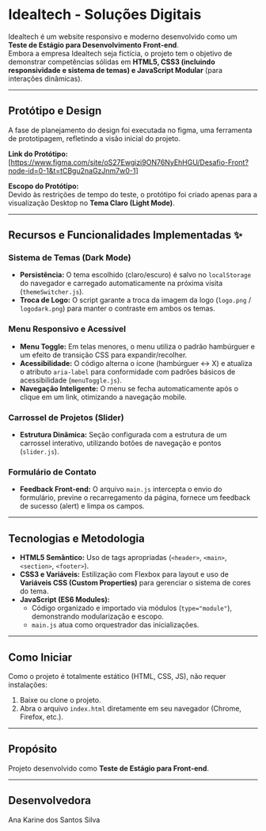 # Idealtech - Soluções Digitais

Idealtech é um website responsivo e moderno desenvolvido como um **Teste de Estágio para Desenvolvimento Front-end**.  
Embora a empresa Idealtech seja fictícia, o projeto tem o objetivo de demonstrar competências sólidas em **HTML5, CSS3 (incluindo responsividade e sistema de temas) e JavaScript Modular** (para interações dinâmicas).

---

## Protótipo e Design
A fase de planejamento do design foi executada no figma, uma ferramenta de prototipagem, refletindo a visão inicial do projeto.

**Link do Protótipo:** [https://www.figma.com/site/oS27Ewgizi9ON76NyEhHGU/Desafio-Front?node-id=0-1&t=tCBgu2naGzJnm7w0-1]

**Escopo do Protótipo:**  
Devido às restrições de tempo do teste, o protótipo foi criado apenas para a visualização Desktop no **Tema Claro (Light Mode)**.

---

## Recursos e Funcionalidades Implementadas ✨

### Sistema de Temas (Dark Mode)
- **Persistência:** O tema escolhido (claro/escuro) é salvo no `localStorage` do navegador e carregado automaticamente na próxima visita (`themeSwitcher.js`).
- **Troca de Logo:** O script garante a troca da imagem da logo (`logo.png` / `logodark.png`) para manter o contraste em ambos os temas.

### Menu Responsivo e Acessível
- **Menu Toggle:** Em telas menores, o menu utiliza o padrão hambúrguer e um efeito de transição CSS para expandir/recolher.
- **Acessibilidade:** O código alterna o ícone (hambúrguer ↔ X) e atualiza o atributo `aria-label` para conformidade com padrões básicos de acessibilidade (`menuToggle.js`).
- **Navegação Inteligente:** O menu se fecha automaticamente após o clique em um link, otimizando a navegação mobile.

### Carrossel de Projetos (Slider)
- **Estrutura Dinâmica:** Seção configurada com a estrutura de um carrossel interativo, utilizando botões de navegação e pontos (`slider.js`).

### Formulário de Contato
- **Feedback Front-end:** O arquivo `main.js` intercepta o envio do formulário, previne o recarregamento da página, fornece um feedback de sucesso (alert) e limpa os campos.

---

## Tecnologias e Metodologia
- **HTML5 Semântico:** Uso de tags apropriadas (`<header>`, `<main>`, `<section>`, `<footer>`).  
- **CSS3 e Variáveis:** Estilização com Flexbox para layout e uso de **Variáveis CSS (Custom Properties)** para gerenciar o sistema de cores do tema.  
- **JavaScript (ES6 Modules):**  
  - Código organizado e importado via módulos (`type="module"`), demonstrando modularização e escopo.  
  - `main.js` atua como orquestrador das inicializações.

---

## Como Iniciar
Como o projeto é totalmente estático (HTML, CSS, JS), não requer instalações:

1. Baixe ou clone o projeto.
2. Abra o arquivo `index.html` diretamente em seu navegador (Chrome, Firefox, etc.).

---

## Propósito
Projeto desenvolvido como **Teste de Estágio para Front-end**.

---

## Desenvolvedora
Ana Karine dos Santos Silva